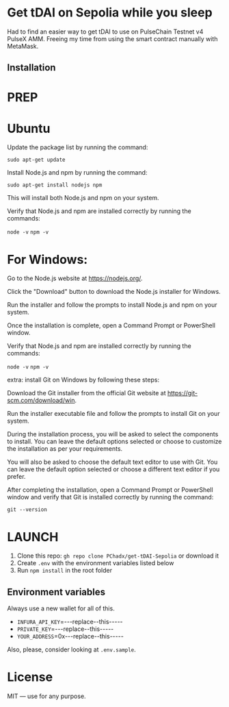 # Get tDAI on Sepolia while you sleep

Had to find an easier way to get tDAI to use on PulseChain Testnet v4 PulseX AMM.
Freeing my time from using the smart contract manually with MetaMask.

## Installation

# PREP

# Ubuntu 

Update the package list by running the command:

`sudo apt-get update`

Install Node.js and npm by running the command:

`sudo apt-get install nodejs npm`

This will install both Node.js and npm on your system.

Verify that Node.js and npm are installed correctly by running the commands:

`node -v`
`npm -v`

# For Windows:
Go to the Node.js website at https://nodejs.org/.

Click the "Download" button to download the Node.js installer for Windows.

Run the installer and follow the prompts to install Node.js and npm on your system.

Once the installation is complete, open a Command Prompt or PowerShell window.

Verify that Node.js and npm are installed correctly by running the commands:

`node -v`
`npm -v`

extra: install Git on Windows by following these steps:

Download the Git installer from the official Git website at https://git-scm.com/download/win.

Run the installer executable file and follow the prompts to install Git on your system.

During the installation process, you will be asked to select the components to install. You can leave the default options selected or choose to customize the installation as per your requirements.

You will also be asked to choose the default text editor to use with Git. You can leave the default option selected or choose a different text editor if you prefer.

After completing the installation, open a Command Prompt or PowerShell window and verify that Git is installed correctly by running the command:


`git --version`


# LAUNCH

1. Clone this repo: `gh repo clone PChadx/get-tDAI-Sepolia` or download it
2. Create `.env` with the environment variables listed below
3. Run `npm install` in the root folder

## Environment variables
Always use a new wallet for all of this. 

- `INFURA_API_KEY`=---replace--this-----
- `PRIVATE_KEY`=---replace--this-----
- `YOUR_ADDRESS`=0x---replace--this-----


Also, please, consider looking at `.env.sample`.

# License

MIT — use for any purpose.  
